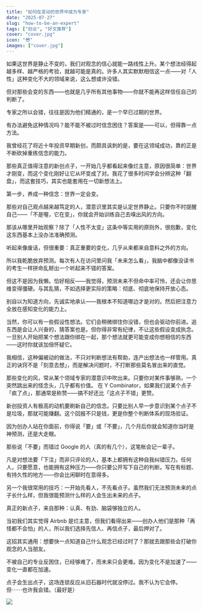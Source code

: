 ```yaml
---
title: "如何在变动的世界中成为专家"
date: "2025-07-27"
slug: "how-to-be-an-expert"
tags: ["创业", "好文推荐"]
cover: "cover.jpg"
icon: "😎"
images: ["cover.jpg"]
---
```

如果这世界是静止不变的，我们对观念的信心就能一路线性上升。某个想法经得起越多样、越严格的考验，就越可能是真的。许多人其实默默相信这一点——对「人性」这种变化不大的领域来说，这么想或许没错。



但对那些会变的东西——也就是几乎所有其他事物——你就不能再这样信任自己的判断了。



专家之所以会错，往往是因为他们精通的，是一个早已过期的世界。



有办法避免这种情况吗？能不能不被过时信念困住？答案是——可以，但得靠一点方法。



我曾经花了将近十年投资早期新创，而颇具讽刺的是，要在这领域成功，靠的正是不断砍掉重练信念的能力。



那些真正值得注意的新创点子，一开始几乎都看起来像烂主意，原因很简单：世界才刚变，而这个变化刚好让它从坏变成了对。我花了很多时间学会分辨这种「翻盘」，而这套技巧，其实也能套用在一切新想法上。



第一步，养成一种信念：世界一定会变。



那些对自己观点越来越笃定的人，潜意识里其实是认定世界静止。只要你不时提醒自己——「不是喔，它在变」，你就会开始训练自己去嗅出风的方向。



那该从哪里开始观察？除了「人性不太变」这条中等实用的原则外，很抱歉，变化这东西基本上没办法准确预测。



听起来像废话，但很重要：真正重要的变化，几乎从来都来自意料之外的方向。



所以我乾脆放弃预测。每次有人在访问里问我「未来怎么看」，我脑中都像没读书的考生一样拼命乱掰出一个听起来不错的答案。



但这不是因为我懒。恰好相反——我觉得，预测未来不但命中率可怜，还会让你思维变得僵硬。与其乱猜，不如选择更实际的策略：彻底、彻底地保持开放心态。



别自以为知道方向，先诚实地承认——我根本不知道哪边才是对的。然后把注意力全放在感知变化的能力上。



当然，你可以有一些假设性想法。它们会稍微绑住你没错，但也会驱动你前进。追东西是会让人兴奋的，猜答案也是。但你得非常有纪律，不让这些假设变成执念。
一旦别人开始把某个想法跟你绑在一起，那个想法就更可能变成你想相信的东西——这时你就该加倍怀疑它。



我相信，这种偏被动的做法，不只对判断想法有帮助，连产出想法也一样管用。真正的诀窍不是「刻意去想」，而是解决问题时，不打断那些莫名冒出来的直觉。



那些变化的风，常从某个领域专家的潜意识中吹出来。只要你对某件事够熟，一个突然跳出来的怪念头，几乎都有价值。
在 Y Combinator，如果我们说某个点子「疯了点」，那通常是称赞——搞不好还比「这点子不错」更赞。



新创投资人有极高的动机要刷新自己的信念。只要比别人早一步意识到某个点子不是垃圾，那就可能赚翻。这个回报不只是钱，更是你整个判断体系的现场验证。



因为创办人站在你面前，你得说「要」或「不要」，几个月后你就会知道你当时是神预测，还是大走眼。



那些说「不要」而错过 Google 的人（真的有几个），这笔帐会记一辈子。



凡是对想法要「下注」而非只评论的人，基本上都拥有这种自我纠错压力。任何人，只要愿意，也能拥有这种压力——你只要公开写下自己的判断。写在有标题、有持久性的地方——你会比闲聊时在意得多。



另一个我很常用的技巧：一开始先看人，不先看点子。虽然我们无法预测未来的点子长什么样，但我很能预测什么样的人会生出未来的点子。



真正的新点子，来自那种：认真、有劲、脑袋够独立的人。



当初我们其实觉得 Airbnb 是烂主意，但我们看得出来——创办人他们是那种「再怪都不会怕」的人，所以我们选择先信人、再信点子，最后押对了。



这招其实通用：想要快一点知道自己什么观念已经过时了？那就去跟那些会打破你观念的人当朋友。



不被自己的专业反困住，已经够难了，而未来只会更难。因为变化不是加速了——变化一直都在加速。



点子会生出点子，这场连锁反应从旧石器时代就没停过。我不认为它会停。
但⋯⋯也许我会错。（最好是）




![](https://prod-files-secure.s3.us-west-2.amazonaws.com/112d0858-5090-4d34-a606-b75eb8d65fd2/46476355-9cf3-4e99-9b7a-3531bc426380/1000202064.png?X-Amz-Algorithm=AWS4-HMAC-SHA256&X-Amz-Content-Sha256=UNSIGNED-PAYLOAD&X-Amz-Credential=ASIAZI2LB466RAWCEWQG%2F20250730%2Fus-west-2%2Fs3%2Faws4_request&X-Amz-Date=20250730T145326Z&X-Amz-Expires=3600&X-Amz-Security-Token=IQoJb3JpZ2luX2VjEJT%2F%2F%2F%2F%2F%2F%2F%2F%2F%2FwEaCXVzLXdlc3QtMiJHMEUCIQCm90R1VHMmP%2Bg5XAgf3tlj2u03s7VtmOtkwkwTVT1nawIgX2YwV70wkUM5n6crFxTqNJoPvrm4XyCmMxvRkUs3rUQqiAQIvf%2F%2F%2F%2F%2F%2F%2F%2F%2F%2FARAAGgw2Mzc0MjMxODM4MDUiDB7YajbLr%2Fz4SfnMqyrcA7f8wqIJEVBRNVNZLZOoIRbM1vWyZXYZJB0021c4QfQD2E4mJ8f3jJq%2BqCItM%2FHPw1pHcegulgys7%2FElXkec7D0gL96EFyYT1%2Fn0Xc8DoeujDMbKmp1QcWCJS96WR2mgRRA22VA2otyrvjJoEmQ7G3vYeGxOhyxcKmPaK9DDkScmFjf9ejhUaCo47UQaaeZWOQoau05Pe0%2B7I5T2lHh8wrrO2f4r%2FJG3xpXzQ5%2Fk0ds6cuSaEuAKyK%2FCYmnzprt32tsf6VUQ%2FjJcWE0oMNIJFkqz9J6v9w%2F6Hez%2FrSCw1l7pKRUBG7A0rroHfA19wMuJgEbYbFfJhD0umih0pQNCny9NwXuXMefRNmz4H0JJktUUr7auxs%2FCfpm1AuiURD6yucxmr%2FADQymnkAERzwFCC8PsHXDLTXRH55foQC7rNNWL%2Fx%2BtEd%2F582IGltMHm0QkxKcqJZxQPvZjfZKd%2Bj0WrCKDDvysEVXVcUQ3Z154rUSv1lbS3wzy2cw6bt5Nj3yXIfrcC1%2FKjyb4uMRr3qhFQBSbs0y1NIG5btK6MOzkf%2FFiEfa%2BFQjW1yWNmyZEZNPTzm6MdMtc8pabOELQKi6koAo0NAAWjjMiAoW%2FFcFbtMR0DGghEJu2VPuXgleeML6DqMQGOqUBcXkx7%2FYuRn%2FlSpv9U41RiTlep9vWD2TiD8RtSk%2FNShH%2B8W%2Fs%2BSEEJxRTKer%2FAGYCV%2FoEijWI%2FyBXHfR2q43k3f41kRIer1ZeFZ%2BqWlRCu80NVOTwwWCTj5HHhQtIzV1WjatUkZ%2Fd1KP0J0q006ZJJlMZOBIl%2B8u%2FXSK8sd4yVaKI93WN%2B4zblK9xHt9BXqkTuxGnBsSuERMYqlrUG5IxgswEhQix&X-Amz-Signature=2d9e3c1c7044bd9190680a2e73e34e0a85d8e7598c48c999a345677991628dc9&X-Amz-SignedHeaders=host&x-amz-checksum-mode=ENABLED&x-id=GetObject)

